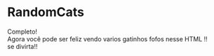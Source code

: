 # RandomCats

Completo! <br/>
Agora você pode ser feliz vendo varios gatinhos fofos nesse HTML !!<br/>
se divirta!!
